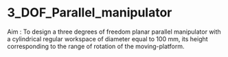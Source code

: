 # 3_DOF_Parallel_manipulator

Aim : To design a three degrees of freedom planar parallel manipulator with a cylindrical regular workspace of 
diameter equal to 100 mm, its height corresponding to the range of rotation of the moving-platform.
